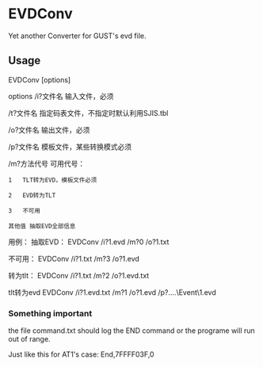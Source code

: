 # EVDConv
Yet another Converter for GUST's evd file.

## Usage

EVDConv [options]

options
/i?文件名	输入文件，必须

/t?文件名	指定码表文件，不指定时默认利用SJIS.tbl

/o?文件名	输出文件，必须

/p?文件名	模板文件，某些转换模式必须

/m?方法代号	可用代号：

	1	TLT转为EVD，模板文件必须
  
	2	EVD转为TLT
  
	3	不可用
  
	其他值	抽取EVD全部信息

用例：
抽取EVD：
	EVDConv /i?1.evd /m?0 /o?1.txt
  
不可用：
	EVDConv /i?1.txt /m?3 /o?1.evd
  
转为tlt：
	EVDConv /i?1.txt /m?2 /o?1.evd.txt
  
tlt转为evd
	EVDConv /i?1.evd.txt /m?1 /o?1.evd /p?..\..\Event\1.evd

### Something important
the file command.txt should log the END command or the programe will run out of range.

Just like this for AT1's case:
End,7FFFF03F,0
